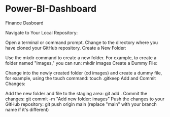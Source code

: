 # Power-BI-Dashboard
Finance Dasboard

Navigate to Your Local Repository:

Open a terminal or command prompt.
Change to the directory where you have cloned your GitHub repository.
Create a New Folder:

Use the mkdir command to create a new folder. For example, to create a folder named "images," you can run: mkdir images
Create a Dummy File:

Change into the newly created folder (cd images) and create a dummy file, for example, using the touch command: touch .gitkeep
Add and Commit Changes:

Add the new folder and file to the staging area: git add .
Commit the changes: git commit -m "Add new folder: images"
Push the changes to your GitHub repository: git push origin main (replace "main" with your branch name if it's different)

